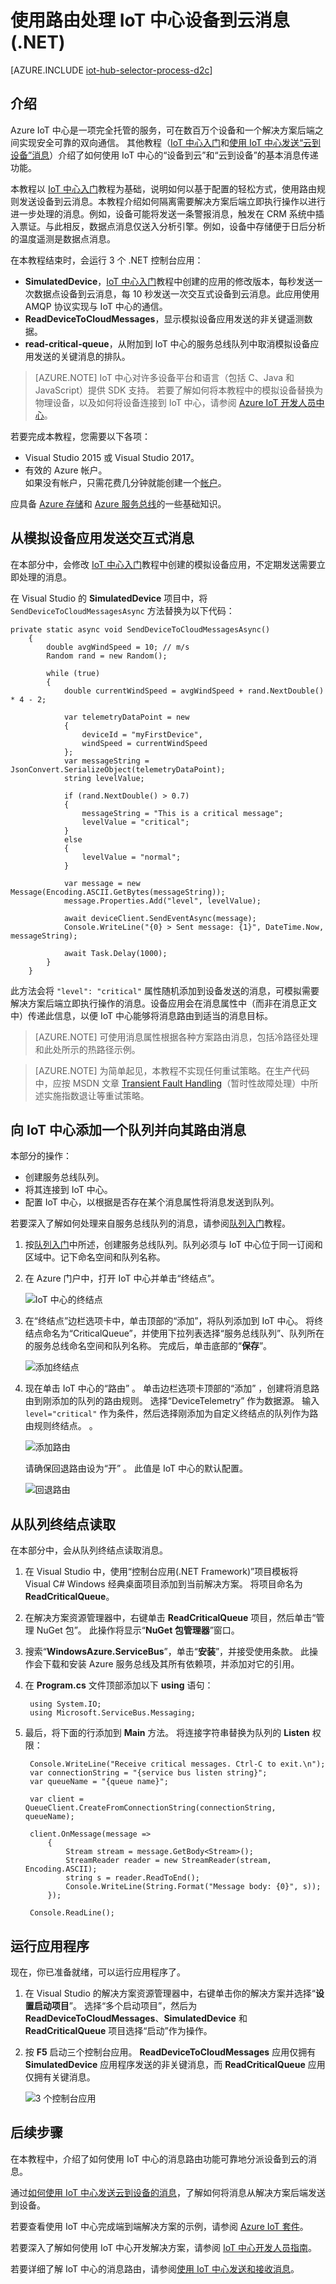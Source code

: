 <properties
    pageTitle="使用路由处理 Azure IoT 中心设备到云消息 (.NET) | Azure"
    description="如何使用路由规则和自定义终结点将消息发送到其他后端服务，从而处理 IoT 中心设备到云消息。"
    services="iot-hub"
    documentationcenter=".net"
    author="dominicbetts"
    manager="timlt"
    editor=""
    translationtype="Human Translation" />
<tags
    ms.assetid="5177bac9-722f-47ef-8a14-b201142ba4bc"
    ms.service="iot-hub"
    ms.devlang="csharp"
    ms.topic="article"
    ms.tgt_pltfrm="na"
    ms.workload="na"
    ms.date="01/31/2017"
    wacn.date="04/17/2017"
    ms.author="dobett"
    ms.sourcegitcommit="7cc8d7b9c616d399509cd9dbdd155b0e9a7987a8"
    ms.openlocfilehash="ec6a3ce1ef484f55d73bddd9fa512627f7210a63"
    ms.lasthandoff="04/07/2017" />

# <a name="process-iot-hub-device-to-cloud-messages-using-routes-net"></a>使用路由处理 IoT 中心设备到云消息 (.NET)

[AZURE.INCLUDE [iot-hub-selector-process-d2c](../../includes/iot-hub-selector-process-d2c.md)]

## <a name="introduction"></a>介绍
Azure IoT 中心是一项完全托管的服务，可在数百万个设备和一个解决方案后端之间实现安全可靠的双向通信。 其他教程（[IoT 中心入门]和[使用 IoT 中心发送“云到设备”消息][lnk-c2d]）介绍了如何使用 IoT 中心的“设备到云”和“云到设备”的基本消息传递功能。

本教程以 [IoT 中心入门]教程为基础，说明如何以基于配置的轻松方式，使用路由规则发送设备到云消息。本教程介绍如何隔离需要解决方案后端立即执行操作以进行进一步处理的消息。例如，设备可能将发送一条警报消息，触发在 CRM 系统中插入票证。与此相反，数据点消息仅送入分析引擎。例如，设备中存储便于日后分析的温度遥测是数据点消息。

在本教程结束时，会运行 3 个 .NET 控制台应用：

* **SimulatedDevice**，[IoT 中心入门]教程中创建的应用的修改版本，每秒发送一次数据点设备到云消息，每 10 秒发送一次交互式设备到云消息。此应用使用 AMQP 协议实现与 IoT 中心的通信。
* **ReadDeviceToCloudMessages**，显示模拟设备应用发送的非关键遥测数据。
* **read-critical-queue**，从附加到 IoT 中心的服务总线队列中取消模拟设备应用发送的关键消息的排队。

> [AZURE.NOTE]
> IoT 中心对许多设备平台和语言（包括 C、Java 和 JavaScript）提供 SDK 支持。 若要了解如何将本教程中的模拟设备替换为物理设备，以及如何将设备连接到 IoT 中心，请参阅 [Azure IoT 开发人员中心]。
> 
> 

若要完成本教程，您需要以下各项：

* Visual Studio 2015 或 Visual Studio 2017。
* 有效的 Azure 帐户。<br/>如果没有帐户，只需花费几分钟就能创建一个[帐户](/pricing/1rmb-trial/)。

应具备 [Azure 存储]和 [Azure 服务总线]的一些基础知识。

## <a name="send-interactive-messages-from-a-simulated-device-app"></a>从模拟设备应用发送交互式消息
在本部分中，会修改 [IoT 中心入门]教程中创建的模拟设备应用，不定期发送需要立即处理的消息。

在 Visual Studio 的 **SimulatedDevice** 项目中，将 `SendDeviceToCloudMessagesAsync` 方法替换为以下代码：

    private static async void SendDeviceToCloudMessagesAsync()
        {
            double avgWindSpeed = 10; // m/s
            Random rand = new Random();

            while (true)
            {
                double currentWindSpeed = avgWindSpeed + rand.NextDouble() * 4 - 2;

                var telemetryDataPoint = new
                {
                    deviceId = "myFirstDevice",
                    windSpeed = currentWindSpeed
                };
                var messageString = JsonConvert.SerializeObject(telemetryDataPoint);
                string levelValue;

                if (rand.NextDouble() > 0.7)
                {
                    messageString = "This is a critical message";
                    levelValue = "critical";
                }
                else
                {
                    levelValue = "normal";
                }
                
                var message = new Message(Encoding.ASCII.GetBytes(messageString));
                message.Properties.Add("level", levelValue);
                
                await deviceClient.SendEventAsync(message);
                Console.WriteLine("{0} > Sent message: {1}", DateTime.Now, messageString);

                await Task.Delay(1000);
            }
        }
    
   
此方法会将 `"level": "critical"` 属性随机添加到设备发送的消息，可模拟需要解决方案后端立即执行操作的消息。设备应用会在消息属性中（而非在消息正文中）传递此信息，以便 IoT 中心能够将消息路由到适当的消息目标。

> [AZURE.NOTE]
> 可使用消息属性根据各种方案路由消息，包括冷路径处理和此处所示的热路径示例。
> 
> 
   
> [AZURE.NOTE]
> 为简单起见，本教程不实现任何重试策略。在生产代码中，应按 MSDN 文章 [Transient Fault Handling]（暂时性故障处理）中所述实施指数退让等重试策略。
> 
> 

## <a name="add-a-queue-to-your-iot-hub-and-route-messages-to-it"></a>向 IoT 中心添加一个队列并向其路由消息
本部分的操作：

* 创建服务总线队列。
* 将其连接到 IoT 中心。
* 配置 IoT 中心，以根据是否存在某个消息属性将消息发送到队列。

若要深入了解如何处理来自服务总线队列的消息，请参阅[队列入门][Service Bus queue]教程。

1. 按[队列入门][Service Bus queue]中所述，创建服务总线队列。队列必须与 IoT 中心位于同一订阅和区域中。记下命名空间和队列名称。

2. 在 Azure 门户中，打开 IoT 中心并单击“终结点”。
    
    ![IoT 中心的终结点][30]  

3. 在“终结点”边栏选项卡中，单击顶部的“添加”，将队列添加到 IoT 中心。 将终结点命名为“CriticalQueue”，并使用下拉列表选择“服务总线队列”、队列所在的服务总线命名空间和队列名称。 完成后，单击底部的“**保存**”。

    ![添加终结点][31]

4. 现在单击 IoT 中心的“路由”  。 单击边栏选项卡顶部的“添加”  ，创建将消息路由到刚添加的队列的路由规则。 选择“DeviceTelemetry”  作为数据源。 输入 `level="critical"` 作为条件，然后选择刚添加为自定义终结点的队列作为路由规则终结点。  。

    ![添加路由][32]

    请确保回退路由设为“开” 。 此值是 IoT 中心的默认配置。

    ![回退路由][33]

## <a name="read-from-the-queue-endpoint"></a>从队列终结点读取
在本部分中，会从队列终结点读取消息。

1. 在 Visual Studio 中，使用“控制台应用(.NET Framework)”项目模板将 Visual C# Windows 经典桌面项目添加到当前解决方案。 将项目命名为 **ReadCriticalQueue**。

2. 在解决方案资源管理器中，右键单击 **ReadCriticalQueue** 项目，然后单击“管理 NuGet 包”。 此操作将显示“**NuGet 包管理器**”窗口。

3. 搜索“**WindowsAzure.ServiceBus**”，单击“**安装**”，并接受使用条款。 此操作会下载和安装 Azure 服务总线及其所有依赖项，并添加对它的引用。

4. 在 **Program.cs** 文件顶部添加以下 **using** 语句：

        using System.IO;
        using Microsoft.ServiceBus.Messaging;

5. 最后，将下面的行添加到 **Main** 方法。 将连接字符串替换为队列的 **Listen** 权限：

        Console.WriteLine("Receive critical messages. Ctrl-C to exit.\n");
        var connectionString = "{service bus listen string}";
        var queueName = "{queue name}";
        
        var client = QueueClient.CreateFromConnectionString(connectionString, queueName);
    
        client.OnMessage(message =>
            {
                Stream stream = message.GetBody<Stream>();
                StreamReader reader = new StreamReader(stream, Encoding.ASCII);
                string s = reader.ReadToEnd();
                Console.WriteLine(String.Format("Message body: {0}", s));
            });
            
        Console.ReadLine();

## <a name="run-the-applications"></a>运行应用程序
现在，你已准备就绪，可以运行应用程序了。

1. 在 Visual Studio 的解决方案资源管理器中，右键单击你的解决方案并选择“**设置启动项目**”。 选择“多个启动项目”，然后为 **ReadDeviceToCloudMessages**、**SimulatedDevice** 和 **ReadCriticalQueue** 项目选择“启动”作为操作。
2. 按 **F5** 启动三个控制台应用。 **ReadDeviceToCloudMessages** 应用仅拥有 **SimulatedDevice** 应用程序发送的非关键消息，而 **ReadCriticalQueue** 应用仅拥有关键消息。

   ![3 个控制台应用][50]

## <a name="next-steps"></a>后续步骤
在本教程中，介绍了如何使用 IoT 中心的消息路由功能可靠地分派设备到云的消息。

通过[如何使用 IoT 中心发送云到设备的消息][lnk-c2d]，了解如何将消息从解决方案后端发送到设备。

若要查看使用 IoT 中心完成端到端解决方案的示例，请参阅 [Azure IoT 套件][lnk-suite]。

若要深入了解如何使用 IoT 中心开发解决方案，请参阅 [IoT 中心开发人员指南]。

若要详细了解 IoT 中心的消息路由，请参阅[使用 IoT 中心发送和接收消息][lnk-devguide-messaging]。

<!-- Images. -->

[50]: ./media/iot-hub-csharp-csharp-process-d2c/run1.png
[10]: ./media/iot-hub-csharp-csharp-process-d2c/create-identity-csharp1.png

[30]: ./media/iot-hub-csharp-csharp-process-d2c/click-endpoints.png
[31]: ./media/iot-hub-csharp-csharp-process-d2c/endpoint-creation.png
[32]: ./media/iot-hub-csharp-csharp-process-d2c/route-creation.png
[33]: ./media/iot-hub-csharp-csharp-process-d2c/fallback-route.png

<!-- Links -->

[Azure Blob storage]: /documentation/articles/storage-dotnet-how-to-use-blobs/
[Azure Data Factory]: /documentation/services/data-factory/
[HDInsight (Hadoop)]: /documentation/services/hdinsight/
[Service Bus Queue]: /documentation/articles/service-bus-dotnet-get-started-with-queues/

[Azure IoT Hub developer guide - Device to cloud]: /documentation/articles/iot-hub-devguide-messaging/

[Azure 存储]: /documentation/services/storage/
[Azure 服务总线]: /documentation/services/service-bus/

[IoT 中心开发人员指南]: /documentation/articles/iot-hub-devguide/
[IoT 中心入门]: /documentation/articles/iot-hub-csharp-csharp-getstarted/
[lnk-devguide-messaging]: /documentation/articles/iot-hub-devguide-messaging/
[Azure IoT 开发人员中心]: /develop/iot
[lnk-service-fabric]: /documentation/services/service-fabric/
[lnk-stream-analytics]: /documentation/services/stream-analytics/
[lnk-event-hubs]: /documentation/services/event-hubs/
[Transient Fault Handling]: https://msdn.microsoft.com/zh-cn/library/hh675232.aspx

<!-- Links -->

[About Azure Storage]: /documentation/articles/storage-create-storage-account/#create-a-storage-account
[Get Started with Event Hubs]: /documentation/articles/event-hubs-dotnet-standard-getstarted-send/
[Azure Storage scalability Guidelines]: /documentation/articles/storage-scalability-targets/
[Azure Block Blobs]: https://msdn.microsoft.com/zh-cn/library/azure/ee691964.aspx
[Event Hubs]: /documentation/articles/event-hubs-what-is-event-hubs/
[EventProcessorHost]: http://msdn.microsoft.com/zh-cn/library/azure/microsoft.servicebus.messaging.eventprocessorhost(v=azure.95).aspx
[Event Hubs Programming Guide]: /documentation/articles/event-hubs-programming-guide/
[Transient Fault Handling]: https://msdn.microsoft.com/zh-cn/library/hh680901(v=pandp.50).aspx
[Build multi-tier applications with Service Bus]: /documentation/articles/service-bus-dotnet-multi-tier-app-using-service-bus-queues/

[lnk-classic-portal]: https://manage.windowsazure.cn
[lnk-c2d]: /documentation/articles/iot-hub-csharp-csharp-process-d2c/
[lnk-suite]: /documentation/services/iot-suite/

<!--Update_Description:update wording and code-->